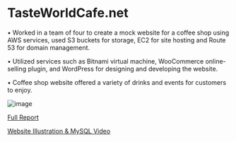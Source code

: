 # TasteWorldCafe.net
• Worked in a team of four to create a mock website for a coffee shop using AWS services, used S3 buckets for storage, EC2 for site hosting and Route 53 for domain management.


• Utilized services such as Bitnami virtual machine, WooCommerce online-selling plugin, and WordPress for designing and developing the website.


• Coffee shop website offered a variety of drinks and events for customers to enjoy.

![image](https://github.com/user-attachments/assets/58ba0730-79f1-41b4-b70b-bd82636fd336)


[Full Report](https://github.com/carlosprosas99/TasteWorldCafe.net/blob/main/Section2_Team4_TasteWorldCaf%C3%A9.pdf)

[Website Illustration & MySQL Video](https://drive.google.com/file/d/1FYDG1Vp1ZBolKe94IDkwZisrD7gIK3Gh/view?usp=sharing)
